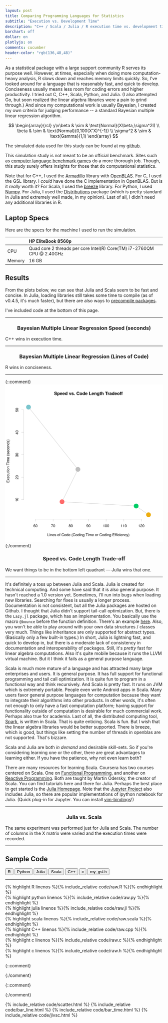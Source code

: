 ```yaml
---
layout: post
title: Comparing Programming Languages for Statistics
subtitle: "Execution vs. Development Time"
description: "C++ / Scala / Julia / R execution time vs. development time"
barchart: off
dollar: on
plotlyjs: on
comments: cucumber
header-color: "rgb(136,48,48)"
---
```


As a statistical package with a large support community R serves its purpose
well. However, at times, especially when doing more computation-heavy analysis,
R slows down and reaches memory limits quickly. So, I've looked around for a
language that is reasonably fast, and quick to develop. Conciseness usually
means less room for coding errors and higher productivity. I tried out C, C++,
Scala, Python, and Julia. (I also attempted Go, but soon realized the
linear algebra libraries were a pain to grind through.) And since my
computational work is usually Bayesian, I created my own criteria for judging
performance -- a standard Bayesian multiple linear regression algorithm. 

$$
\begin{array}{rcl}
  y\v\beta & \sim & \text{Normal}(X\beta,\sigma^2I) \\
     \beta & \sim & \text{Normal}(0,100(X'X)^{-1}) \\
  \sigma^2 & \sim & \text{Gamma}(1,1)
\end{array}
$$

The simulated data used for this study can be found at my
[github](https://github.com/luiarthur/progSpeedCompare/blob/master/data/dat.txt).

This simulation study is not meant to be an official benchmark. Sites such as
[computer language benchmark
games](http://benchmarksgame.alioth.debian.org/u64q/compare.php?lang=scala&lang2=gpp)
do a more thorough job. Though, this study surely offers insights for those
that do computational statistics.

Note that for C++, I used the [Armadillo](http://arma.sourceforge.net/) library
with [OpenBLAS](http://www.openblas.net/). For C, I used the GSL library.  I
*could* have done the C implementation in OpenBLAS. But is it *really* worth
it?  For Scala, I used the [breeze](https://github.com/scalanlp/breeze)
library. For Python, I used [Numpy](http://www.numpy.org/). For Julia, I used
the [Distributions](https://github.com/JuliaStats/Distributions.jl) package
(which is pretty standard in Julia and extremely well made, in my opinion).
Last of all, I didn't need any additional libraries in R.


## Laptop Specs

Here are the specs for the machine I used to run the simulation.

| | HP EliteBook 8560p|
|:---|:---|
| CPU    | Quad core 2 threads per core Intel(R) Core(TM) i7-2760QM CPU @ 2.40GHz |
| Memory | 16 GB |

## Results
From the plots below, we can see that Julia and Scala seem to be fast and
concise. In Julia, loading libraries still takes some time to compile (as of
v0.4.5, it's much faster), but there are also ways to [precompile
packages](https://groups.google.com/forum/#!topic/julia-users/uQfBNtJksRo).

I've included code at the bottom of this page.

***

<h3 style="text-align:center"> Bayesian Multiple Linear Regression Speed (seconds) </h3> 
<div id="speed"></div>
<span class="caption text-muted"> C++ wins in execution time. </span>

***

<h3 style="text-align:center"> Bayesian Multiple Linear Regression (Lines of Code) </h3>
<div id="conciseness"></div>
<span class="caption text-muted"> R wins in conciseness. </span>

***

{::comment} ![Overall Comparison](/assets/langcompare/img/vs.svg) {:/comment}
<h3 style="text-align:center"> Speed vs. Code Length Trade-off </h3>
<div id="scatplot" class="plotly-graph-div"></div>
<span class="caption text-muted">We want things to be in the bottom left quadrant &mdash;  Julia wins that one.</span>

***

It's definitely a toss up between Julia and Scala. Julia is created for
technical computing. And some have said that it is also general purpose.  It
hasn't reached a 1.0 version yet. Sometimes, I'll run into bugs when loading
new libraries. Searching for fixes is usually a longer process.  Documentation
is not consistent, but all the Julia packages are hosted on Github. I thought
that Julia didn't support tail-call optimization.  But, there is the `Lazy.jl`
package, which has an implementation.  You basically use the macro `@bounce`
before the function definition.  There's an example
[here](https://github.com/MikeInnes/Lazy.jl). Also, you won't be able to play
around with your own data structures / classes very much. Things like
inheritance are only supported for abstract types. (Basically only a few
built-in types.) In short, Julia is lightning fast, and quick to develop in,
but there is a moderate lack of consistency in documentation and
interoperability of packages. Still, it's *pretty* fast for linear algebra
computations. Also it's quite mobile because it runs the LLVM virtual machine.
But it I think it fails as a general purpose language.

Scala is much more mature of a language and has attracted many large
enterprises and users. It is general purpose. It has full support for
functional programming and tail call optimization. It is quite fun to program
in a functional way and think recursively. And Scala is pretty fast. It runs on
JVM which is extremely portable. People even write Android apps in Scala. 
Many users favor general purpose languages for computation because 
they want to integrate their algorithms into other products. In other words, 
it's often not enough to only have a fast computation platform; having
support for functionality outside of computation is desirable for 
much commercial work. Perhaps also true for academia. Last of all, the
distributed computing tool, [Spark](http://spark.apache.org/), is written in
Scala. That is quite enticing. Scala is fun. But I wish that the linear
algebra libraries would be better supported. There is breeze, which
is good, but things like setting the number of threads in 
openblas are not supported. That's bizzare.

Scala and Julia are both *in demand* and desirable skill-sets. So
if you're considering learning one or the other, there are great
advantages to learning either. If you have the patience, why not 
even learn both? 

There are many resources for learning Scala. Coursera has two courses centered
on Scala. One on [Functional
Programming](https://www.coursera.org/course/progfun), and another on [Reactive
Programming](https://www.coursera.org/course/reactive).  Both are taught by
Martin Odersky, the creator of Scala. You can find tutorials here and there for
Julia. Perhaps the best place to get started is the [Julia
Homepage](http://julialang.org/).  Note that the [Jupyter
Project](http://jupyter.org/) also includes Julia, so there are popular
implementations of ipython notebook for Julia.  (Quick plug-in for Jupyter. You
can install
[vim-bindings](https://github.com/lambdalisue/jupyter-vim-binding)!)

***

<h3 style="text-align:center"> Julia vs. Scala </h3>
<div id="jlvsc" class="plotly-graph-div"></div>
<span class="caption text-muted"> The same experiment was performed just for Julia and Scala. The number of columns in the X matrix were varied and the execution times were recorded. </span>

***


## Sample Code
<div class="btn-group" role="group" aria-label="...">
  <button type="button" class="rcode btn btn-default">R</button>
  <button type="button" class="pycode btn btn-default">Python</button>
  <button type="button" class="jlcode btn btn-default">Julia</button>
  <button type="button" class="scalacode btn btn-default">Scala</button>
  <button type="button" class="cppcode btn btn-default">C++</button>
  <button type="button" class="ccode btn btn-default">c</button>
  <button type="button" class="hcode btn btn-default">my_gsl.h</button>
</div>

***

<div class="mycode hide" id="r">
{% highlight R linenos %}{% include_relative code/raw.R %}{% endhighlight %}
</div>
<div class="mycode hide" id="py">
{% highlight python linenos %}{% include_relative code/raw.py %}{% endhighlight %}
</div>
<div class="mycode hide" id="jl">
{% highlight julia linenos %}{% include_relative code/raw.jl %}{% endhighlight %}
</div>
<div class="mycode hide" id="scala">
{% highlight scala linenos %}{% include_relative code/raw.scala %}{% endhighlight %}
</div>
<div class="mycode hide" id="cpp">
{% highlight C++ linenos %}{% include_relative code/raw.cpp %}{% endhighlight %}
</div>
<div class="mycode hide" id="c">
{% highlight c linenos %}{% include_relative code/raw.c %}{% endhighlight %}
</div>
<div class="mycode hide" id="h">
{% highlight c linenos %}{% include_relative code/raw.h %}{% endhighlight %}
</div>



<script> 
$(document).ready(function(){
  $("button.rcode").click(function(){$(".mycode").attr("class","mycode hide"); $("#r").attr("class","mycode show");});
  $("button.pycode").click(function(){$(".mycode").attr("class","mycode hide"); $("#py").attr("class","mycode show");});
  $("button.jlcode").click(function(){$(".mycode").attr("class","mycode hide"); $("#jl").attr("class","mycode show");});
  $("button.scalacode").click(function(){$(".mycode").attr("class","mycode hide"); $("#scala").attr("class","mycode show");});
  $("button.cppcode").click(function(){$(".mycode").attr("class","mycode hide"); $("#cpp").attr("class","mycode show");});
  $("button.ccode").click(function(){$(".mycode").attr("class","mycode hide"); $("#c").attr("class","mycode show");});
  $("button.hcode").click(function(){$(".mycode").attr("class","mycode hide"); $("#h").attr("class","mycode show");});
});
</script>

{::comment}
<script>
  var data = [{code:"C++",color:"goldenrod",val:1.9},
              {code:"Scala",color:"mediumseagreen",val:4.2},
              {code:"Julia",color:"crimson",val:3.0},
              {code:"Python",color:"grey",val:23.5},
              {code:"R",color:"darkcyan",val:51.2}];
  barchart(data,"#speed",1);
</script>
{:/comment}


{::comment}
<script>
  var data = [{code:"C++",color:"goldenrod",val:124},
              {code:"Scala",color:"mediumseagreen",val:93},
              {code:"Julia",color:"crimson",val:75},
              {code:"Python",color:"grey",val:84},
              {code:"R",color:"darkcyan",val:55}];
  barchart(data,"#conciseness");
</script>
{:/comment}

{% include_relative code/scatter.html %}
{% include_relative code/bar_line.html %}
{% include_relative code/bar_time.html %}
{% include_relative code/jlvsc.html %}
